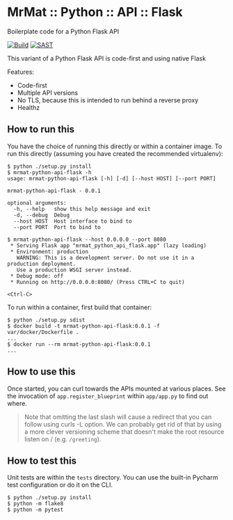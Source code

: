 # MrMat :: Python :: API :: Flask

Boilerplate code for a Python Flask API

[![Build](https://github.com/MrMatOrg/mrmat-python-api-flask/actions/workflows/build.yml/badge.svg)](https://github.com/MrMatOrg/mrmat-python-api-flask/actions/workflows/build.yml)
[![SAST](https://github.com/MrMatOrg/mrmat-python-api-flask/actions/workflows/sast.yml/badge.svg)](https://github.com/MrMatOrg/mrmat-python-api-flask/actions/workflows/sast.yml)


This variant of a Python Flask API is code-first and using native Flask

Features:

* Code-first
* Multiple API versions
* No TLS, because this is intended to run behind a reverse proxy
* Healthz

## How to run this

You have the choice of running this directly or within a container image. To run this directly (assuming you have created
the recommended virtualenv):

```
$ python ./setup.py install
$ mrmat-python-api-flask -h
usage: mrmat-python-api-flask [-h] [-d] [--host HOST] [--port PORT]

mrmat-python-api-flask - 0.0.1

optional arguments:
  -h, --help   show this help message and exit
  -d, --debug  Debug
  --host HOST  Host interface to bind to
  --port PORT  Port to bind to

$ mrmat-python-api-flask --host 0.0.0.0 --port 8080
 * Serving Flask app "mrmat_python_api_flask.app" (lazy loading)
 * Environment: production
   WARNING: This is a development server. Do not use it in a production deployment.
   Use a production WSGI server instead.
 * Debug mode: off
 * Running on http://0.0.0.0:8080/ (Press CTRL+C to quit)
 
<Ctrl-C>
```

To run within a container, first build that container:

```
$ python ./setup.py sdist
$ docker build -t mrmat-python-api-flask:0.0.1 -f var/docker/Dockerfile .
...
$ docker run --rm mrmat-python-api-flask:0.0.1
...
```

## How to use this

Once started, you can curl towards the APIs mounted at various places. See the invocation of `app.register_blueprint`
within `app/app.py` to find out where. 

>Note that omitting the last slash will cause a redirect that you can follow using curls -L option. We can probably
>get rid of that by using a more clever versioning scheme that doesn't make the root resource listen on / (e.g. `/greeting`).

## How to test this

Unit tests are within the `tests` directory. You can use the built-in Pycharm test configuration or do it on the CLI.

```
$ python ./setup.py install
$ python -m flake8
$ python -m pytest
```
